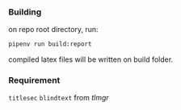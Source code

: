 ### Building
on repo root directory, run:
```bash
pipenv run build:report
```
compiled latex files will be written on build folder.

### Requirement
`titlesec`
`blindtext`
from _tlmgr_
